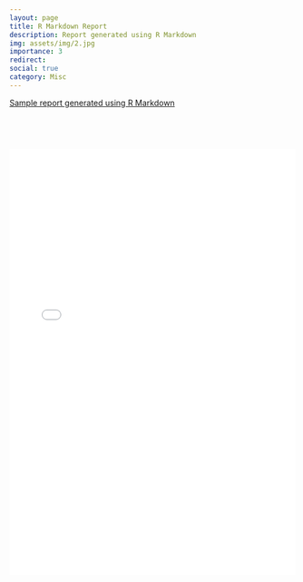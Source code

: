 ```yaml
---
layout: page
title: R Markdown Report
description: Report generated using R Markdown
img: assets/img/2.jpg
importance: 3
redirect:
social: true
category: Misc
---
```


<a href="/assets/pdf/sample_report1.pdf" target="_blank">Sample report generated using R Markdown</a>

<h1><a href="/assets/pdf/sample_report1.pdf" target="_blank" rel="noopener noreferrer" class="float-right"><i class="fas fa-file-pdf"></i></a> </h1>

<br />
<br />

<center>
<div class="iframe-container">
<iframe class="responsive-iframe"
src="/assets/pdf/sample_report1.pdf" width="100%" height="750px" allowfullscreen="" frameborder="0"></iframe>
</div>
</center>

<br />
<br />
